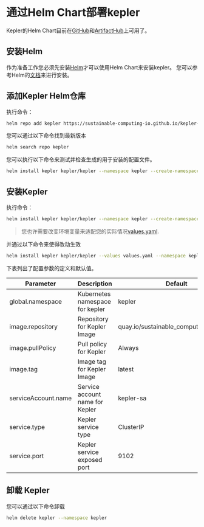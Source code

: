 # 通过Helm Chart部署kepler

Kepler的Helm Chart目前在[GitHub](https://github.com/sustainable-computing-io/kepler-helm-chart/tree/main)和[ArtifactHub](https://artifacthub.io/packages/helm/kepler/kepler)上可用了。

## 安装Helm
作为准备工作您必须先安装[Helm](https://helm.sh)才可以使用Helm Chart来安装kepler。
您可以参考Helm的[文档](https://helm.sh/docs/)来进行安装。


## 添加Kepler Helm仓库

执行命令：

```bash
helm repo add kepler https://sustainable-computing-io.github.io/kepler-helm-chart
```

您可以通过以下命令找到最新版本

```bash
helm search repo kepler
```

您可以执行以下命令来测试并检查生成的用于安装的配置文件。

```bash
helm install kepler kepler/kepler --namespace kepler --create-namespace --dry-run --devel
```

## 安装Kepler

执行命令：

```bash
helm install kepler kepler/kepler --namespace kepler --create-namespace
```

>您也许需要改变环境变量来适配您的实际情况[values.yaml](https://github.com/sustainable-computing-io/kepler-helm-chart/blob/main/chart/kepler/values.yaml).

并通过以下命令来使得改动生效

```bash
helm install kepler kepler/kepler --values values.yaml --namespace kepler --create-namespace
```

下表列出了配置参数的定义和默认值。

Parameter|Description| Default
---|---|---
global.namespace| Kubernetes namespace for kepler |kepler
image.repository|Repository for Kepler Image| quay.io/sustainable\_computing\_io/kepler
image.pullPolicy|Pull policy for Kepler|Always
image.tag|Image tag for Kepler Image |latest
serviceAccount.name|Service account name for Kepler|kepler-sa
service.type|Kepler service type|ClusterIP
service.port|Kepler service exposed port|9102

## 卸载 Kepler
您可以通过以下命令卸载
```bash
helm delete kepler --namespace kepler
```
